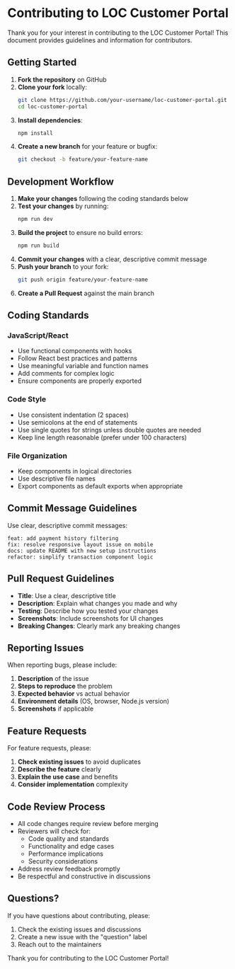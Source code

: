 # Contributing to LOC Customer Portal

Thank you for your interest in contributing to the LOC Customer Portal! This document provides guidelines and information for contributors.

## Getting Started

1. **Fork the repository** on GitHub
2. **Clone your fork** locally:
   ```bash
   git clone https://github.com/your-username/loc-customer-portal.git
   cd loc-customer-portal
   ```
3. **Install dependencies**:
   ```bash
   npm install
   ```
4. **Create a new branch** for your feature or bugfix:
   ```bash
   git checkout -b feature/your-feature-name
   ```

## Development Workflow

1. **Make your changes** following the coding standards below
2. **Test your changes** by running:
   ```bash
   npm run dev
   ```
3. **Build the project** to ensure no build errors:
   ```bash
   npm run build
   ```
4. **Commit your changes** with a clear, descriptive commit message
5. **Push your branch** to your fork:
   ```bash
   git push origin feature/your-feature-name
   ```
6. **Create a Pull Request** against the main branch

## Coding Standards

### JavaScript/React
- Use functional components with hooks
- Follow React best practices and patterns
- Use meaningful variable and function names
- Add comments for complex logic
- Ensure components are properly exported

### Code Style
- Use consistent indentation (2 spaces)
- Use semicolons at the end of statements
- Use single quotes for strings unless double quotes are needed
- Keep line length reasonable (prefer under 100 characters)

### File Organization
- Keep components in logical directories
- Use descriptive file names
- Export components as default exports when appropriate

## Commit Message Guidelines

Use clear, descriptive commit messages:

```
feat: add payment history filtering
fix: resolve responsive layout issue on mobile
docs: update README with new setup instructions
refactor: simplify transaction component logic
```

## Pull Request Guidelines

- **Title**: Use a clear, descriptive title
- **Description**: Explain what changes you made and why
- **Testing**: Describe how you tested your changes
- **Screenshots**: Include screenshots for UI changes
- **Breaking Changes**: Clearly mark any breaking changes

## Reporting Issues

When reporting bugs, please include:

1. **Description** of the issue
2. **Steps to reproduce** the problem
3. **Expected behavior** vs actual behavior
4. **Environment details** (OS, browser, Node.js version)
5. **Screenshots** if applicable

## Feature Requests

For feature requests, please:

1. **Check existing issues** to avoid duplicates
2. **Describe the feature** clearly
3. **Explain the use case** and benefits
4. **Consider implementation** complexity

## Code Review Process

- All code changes require review before merging
- Reviewers will check for:
  - Code quality and standards
  - Functionality and edge cases
  - Performance implications
  - Security considerations
- Address review feedback promptly
- Be respectful and constructive in discussions

## Questions?

If you have questions about contributing, please:

1. Check the existing issues and discussions
2. Create a new issue with the "question" label
3. Reach out to the maintainers

Thank you for contributing to the LOC Customer Portal!
